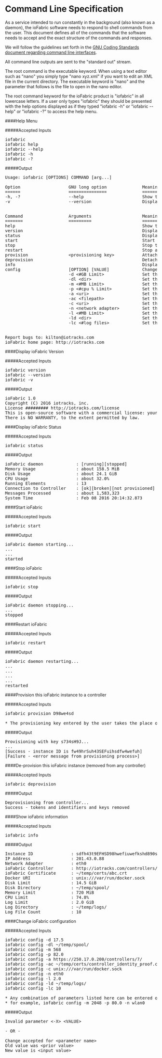 # Command Line Specification

As a service intended to run constantly in the background (also known as a daemon), the ioFabric software needs to respond to shell commands from the user. This document defines all of the commands that the software needs to accept and the exact structure of the commands and responses.

We will follow the guidelines set forth in the <a href="http://www.gnu.org/prep/standards/standards.html#Command_002dLine-Interfaces">GNU Coding Standards document regarding command line interfaces</a>.

All command line outputs are sent to the "standard out" stream.

The root command is the executable keyword. When using a text editor such as "nano" you simply type "nano xyz.xml" if you want to edit an XML file in the current directory. The executable keyword is "nano" and the parameter that follows is the file to open in the nano editor.

The root command keyword for the ioFabric product is "iofabric" in all lowercase letters. If a user only types "iofabric" they should be presented with the help options displayed as if they typed "iofabric -h" or "iofabric --help" or "iofabric -?" to access the help menu.

####Help Menu

#####Accepted Inputs

<pre>
iofabric
iofabric help
iofabric --help
iofabric -h
iofabric -?
</pre>

#####Output

<pre>
Usage: iofabric [OPTIONS] COMMAND [arg...]

Option                   GNU long option              Meaning
======                   ===============              =======
-h, -?                   --help                       Show this message
-v                       --version                    Display the software version and license information


Command                  Arguments                    Meaning
=======                  =========                    =======
help                                                  Show this message
version                                               Display the software version and license information
status                                                Display current status information about the software
start                                                 Start the ioFabric daemon which runs in the background
stop                                                  Stop the ioFabric daemon
restart                                               Stop and then start the ioFabric daemon
provision                &lt;provisioning key&gt;           Attach this software to the configured ioFabric controller
deprovision                                           Detach this software from all ioFabric controllers
info                                                  Display the current configuration and other information about the software
config                   [OPTION] [VALUE]             Change the software configuration according to the options provided
                         -d &lt;#GB Limit&gt;               Set the limit, in GiB, of disk space that the software is allowed to use
                         -dl &lt;dir&gt;                    Set the directory to use for disk storage
                         -m &lt;#MB Limit&gt;               Set the limit, in MiB, of memory that the software is allowed to use
                         -p &lt;#cpu % Limit&gt;            Set the limit, in percentage, of CPU time that the software is allowed to use
                         -a &lt;uri&gt;                     Set the uri of the fabric controller to which this software connects
                         -ac &lt;filepath&gt;               Set the file path of the SSL/TLS certificate for validating the fabric controller identity
                         -c &lt;uri&gt;                     Set the UNIX socket or network address that the Docker daemon is using
                         -n &lt;network adapter&gt;         Set the name of the network adapter that holds the correct IP address of this machine
                         -l &lt;#MB Limit&gt;               Set the limit, in MiB, of disk space that the log files can consume
                         -ld &lt;dir&gt;                    Set the directory to use for log file storage
                         -lc &lt;#log files&gt;             Set the number of log files to evenly split the log storage limit


Report bugs to: kilton@iotracks.com
ioFabric home page: http://iotracks.com
</pre>



####Display ioFabric Version

#####Accepted Inputs

<pre>
iofabric version
iofabric --version
iofabric -v
</pre>

#####Output

<pre>
ioFabric 1.0
Copyright (C) 2016 iotracks, inc.
License ######### http://iotracks.com/license
This is open-source software with a commercial license: your usage is free until you use it in production commercially.
There is NO WARRANTY, to the extent permitted by law.
</pre>



####Display ioFabric Status

#####Accepted Inputs

<pre>
iofabric status
</pre>

#####Output

<pre>
ioFabric daemon             : [running][stopped]
Memory Usage                : about 158.5 MiB
Disk Usage                  : about 24.1 GiB
CPU Usage                   : about 32.0%
Running Elements            : 13
Connection to Controller    : [ok][broken][not provisioned]
Messages Processed          : about 1,583,323
System Time                 : Feb 08 2016 20:14:32.873
</pre>



####Start ioFabric

#####Accepted Inputs

<pre>
iofabric start
</pre>

#####Output

<pre>
ioFabric daemon starting...
...
...
started
</pre>



####Stop ioFabric

#####Accepted Inputs

<pre>
iofabric stop
</pre>

#####Output

<pre>
ioFabric daemon stopping...
...
stopped
</pre>



####Restart ioFabric

#####Accepted Inputs

<pre>
iofabric restart
</pre>

#####Output

<pre>
ioFabric daemon restarting...
...
...
...
...
restarted
</pre>



####Provision this ioFabric instance to a controller 

#####Accepted Inputs

<pre>
iofabric provision D98we4sd

* The provisioning key entered by the user takes the place of the D98we4sd above
</pre>

#####Output

<pre>
Provisioning with key s734sH9J...
...
[Success - instance ID is fw49hrSuh43SEFuihsdfw4wefuh]
[Failure - &lt;error message from provisioning process&gt;]
</pre>



####De-provision this ioFabric instance (removed from any controller)

#####Accepted Inputs

<pre>
iofabric deprovision
</pre>

#####Output

<pre>
Deprovisioning from controller...
Success - tokens and identifiers and keys removed
</pre>



####Show ioFabric information

#####Accepted Inputs

<pre>
iofabric info
</pre>

#####Output

<pre>
Instance ID               : sdfh43t9EFHSD98hwefiuwefkshd890she
IP Address                : 201.43.0.88
Network Adapter           : eth0
ioFabric Controller       : http://iotracks.com/controllers/2398yef
ioFabric Certificate      : ~/temp/certs/abc.crt
Docker URI                : unix:///var/run/docker.sock
Disk Limit                : 14.5 GiB
Disk Directory            : ~/temp/spool/
Memory Limit              : 720 MiB
CPU Limit                 : 74.8%
Log Limit                 : 2.0 GiB
Log Directory             : ~/temp/logs/
Log File Count            : 10
</pre>



####Change ioFabric configuration

#####Accepted Inputs

<pre>
iofabric config -d 17.5
iofabric config -dl ~/temp/spool/
iofabric config -m 568
iofabric config -p 82.0
iofabric config -a https://250.17.0.200/controllers/7/
iofabric config -ac ~/temp/certs/controller_identity_proof.crt
iofabric config -c unix:///var/run/docker.sock
iofabric config -n eth0
iofabric config -l 2.0
iofabric config -ld ~/temp/logs/
iofabric config -lc 10

* Any combination of parameters listed here can be entered on the command line simultaneously
* for example, iofabric config -m 2048 -p 80.0 -n wlan0
</pre>

#####Output

<pre>
Invalid parameter &lt;-X&gt; &lt;VALUE&gt;

- OR -

Change accepted for &lt;parameter name&gt;
Old value was &lt;prior value&gt;
New value is &lt;input value&gt;
</pre>

